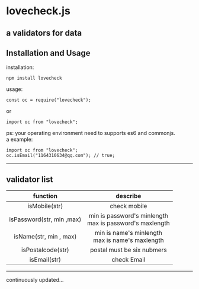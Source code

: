 # lovecheck.js
a validators for data
---
## Installation and Usage
installation:
```
npm install lovecheck
```
usage:
```
const oc = require("lovecheck");
```
or
```
import oc from "lovecheck";
```
ps: your operating environment need to supports es6 and commonjs.  
a example:
```
import oc from "lovecheck";
oc.isEmail("1164310634@qq.com"); // true;
```
---
## validator list
| function                       |describe                                                      |
| :-------------:                |:-------------:                                               | 
| isMobile(str)                  | check mobile                                                 |
| isPassword(str, min ,max)      | min is password's minlength <br> max is password's maxlength |
| isName(str, min , max)         | min is name's minlength <br> max is name's maxlength         |
| isPostalcode(str)              | postal must be six nubmers                                   |
| isEmail(str)                   | check Email                                                  |
--- 
continuously updated...
